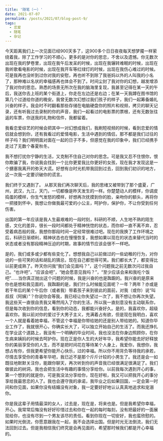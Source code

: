 ```yaml
---
title: '随笔（一）'
date: 2021-07-07
permalink: /posts/2021/07/blog-post-9/
tags:
  - 恋爱
  - 随笔
  - 杂记
---
```


今天距离我们上一次见面已经900天多了，这900多个日日夜夜每天想梦魇一样萦绕着我，除了工作学习的不顺心，更多的是对你的思恋，不舍以及遗憾。你无数次出现在我的梦卷里，出现在我午后发呆的时候，出现在我辗转难眠的时候，出现在我听歌看电影的时候，出现在我开车等红绿灯的时候，出现在我伤心难过的时候。可是我再也没听到过你对我的安慰，再也听不到除了我爸妈以外的人叫我的小名了，那种难以名状的幸福感再也体会不到了。时间尘封了我对你的幻想，越发增添了我对你的思恋。熟悉的场景无所次在我的脑海里复现，我甚至记得在某一天的午后，我送你去上班的某个街道上，你走在左边还是右边；在某一天我蹲在图书馆的第几个过道给你道的晚安。我曾无数次幻想过我们孩子的样子，我们一起筹备婚礼兴奋的样子。我会时不时翻看那些存储在电脑硬盘你的照片和视频，拷贝的聊天记录，还有听我过去录制的你的声音，我们一起看过的电影票的票根，还有无数张往返的车票，你送我的礼物和信件，我都留着。

我看恋爱综艺的时候会把其中一对幻想成我们，我刷短视频的时候，看到恋爱的情侣就会想到你，还有我看过的爱情电影，生活中遇到的情侣，那不都是我们过往的样子吗？我们明明面对面在一起的日子不多，但感觉在我的印象中，我们已经携手走过了无数个春夏秋冬。

我不想打扰你宁静的生活，又克制不住自己对你的思念。可是我又忍不住恨你，恨你欺骗了我，你说我会找到一个比你更爱我比你更好的女孩，现在我才发现这是一个搪塞我离开的弥天大谎。好想有台时光机带我回到过去，回到我们初识的地方，这一次我一定要识破你的谎言。

我们终于又遇到了。
从那天我们再次聊天后，我的思绪又被带到了那个盛夏，广州，武汉，九江，天门，一切都像是昨天发生的一样。你楚楚动人的模样，你调皮捣蛋的模样，你生气发怒的模样，好想再次抚摸到你的脸，亲吻你的额头，再将你一把搂到怀中，我想让你做我最可爱的小公主，呵护你，保护你，不让你受到任何伤害。

出国的第一年应该是我人生最艰难的一段时刻，科研的不顺，人生地不熟的陌生感，文化的差异，很长一段时间都处于精神恍惚的状态，而你却一直不离不弃，忍受着病态般的我，我想你那段时间一定经常很难过吧。现在的我换了工作环境之后，科研日渐顺利，精神状态也在慢慢恢复，我想如果以现在的状态来替代当时的状态或者没有那段精神压迫的时期，故事的情节应该会很不一样吧。

是的，我们或多或少都有些变化了。想想我自己以前做过的一些幼稚的行为，对你说的一些可笑的话和胡乱的猜忌，现在自己都觉得可笑。我们都长大了，都变得比以前更成熟了。昨天你问我“我们会见面吗？”，这个问题我之前无数次问过我自己。“也许吧”，“应该会吧”，“她会愿意见我吗？”，“至少应该会来和我吃个饭吧”……当你真正抛出这个问题的时候，我是兴奋的也是踟蹰的。我兴奋的是原来你也是想和我见面的，我踟蹰的是，我们什么时候能见面呢？一年？两年？亦或是若干年后的某个午后你（或者我）带着孩子来到彼此的面前，对我（或你）说“叫叔叔（阿姨）”？你说你会等我，我已经让你失望过一次了，我不想让你再次失望。我这些天一直很自责我又蓦然闯入了你的生活，所以我一直刻意没有主动联系你，但是每次收到你的信息，看到你的动态，我都能兴奋好久。是的，我喜欢你，超级喜欢你。我以前对你的爱过于大男子主义，充满着占有欲，但是现在我明白，喜欢一个人就是看着她幸福，不管这个幸福是你带给她的还是别人带给她的。知道你毕业工作了，我就很开心，你确实长大了，可以独立开始自己的生活了。而我还挣扎在学业这个道路上，我没有一个明确的毕业时间，我也没法在你身边照顾你，在你生病来姨妈的时候去呵护你。现在正是你人生的大好年华，我希望你能去好好释放你的美丽享受你的人生，而不是把时间花在等待某个人身上，我爱你，我想你，我想占有你，但我更希望你能开心快乐，过的幸福。所以你不用背负等待我的承若，尽情去享受你的青春年华吧，我已近不是那个斤斤计较的小男生了。我还是会一如既往地默默关注你，能跟你聊天，再次听到你的声音我已经很满足很满足了。我们做彼此的树洞，我也会把生活中有趣的事情分享给你。以前我每次遇到开心的事，第一个想到的就是你，可是我没法分享给你，现在好啦，我又可以把我开心的事分享给我最思恋的人了。我也会遵守我的承诺，我毕业之后如果回国，一定会第一时间和你见面，如果你没有结婚没有对象，我一定要好好地认认真真地追求和宠溺你。

你是我这辈子用情最深的女人，过去是，现在是，将来也是。但是我希望你幸福，开心。我常常后悔没有好好珍惜过去和你在一起的每时每刻，没有把最好的一面展现给你，也没有尽到一个男友该尽的责任。看到你现在一切安好，我也蛮欣慰的。如果时光倒流，你愿意跟我在一起，我不会选择出国。但是时光无法倒流，我们无法回到过去。但是我相信我们终究是会再见面的，希望那时候我们都是开心幸福的。
